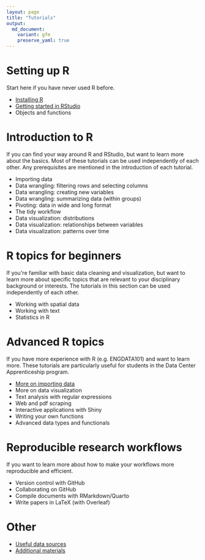 ```yaml
---
layout: page
title: "Tutorials"
output:
  md_document:
    variant: gfm
    preserve_yaml: true
---
```


# Setting up R
Start here if you have never used R before.

- [Installing R](r_install)
- [Getting started in RStudio](r_basics)
- Objects and functions

# Introduction to R
If you can find your way around R and RStudio, but want to learn more about the basics.
Most of these tutorials can be used independently of each other.
Any prerequisites are mentioned in the introduction of each tutorial.

- Importing data
- Data wrangling: filtering rows and selecting columns
- Data wrangling: creating new variables
- Data wrangling: summarizing data (within groups)
- Pivoting: data in wide and long format
- The tidy workflow
- Data visualization: distributions
- Data visualization: relationships between variables
- Data visualization: patterns over time

# R topics for beginners
If you're familiar with basic data cleaning and visualization, but want to learn more about specific topics that are relevant to your disciplinary background or interests.
The tutorials in this section can be used independently of each other.

- Working with spatial data
- Working with text
- Statistics in R

# Advanced R topics
If you have more experience with R (e.g. ENGDATA101) and want to learn more.
These tutorials are particularly useful for students in the Data Center Apprenticeship program.

- [More on importing data](r_data)
- More on data visualization
- Text analysis with regular expressions
- Web and pdf scraping
- Interactive applications with Shiny
- Writing your own functions
- Advanced data types and functionals

# Reproducible research workflows
If you want to learn more about how to make your workflows more reproducible and efficient.

- Version control with GitHub
- Collaborating on GitHub
- Compile documents with RMarkdown/Quarto
- Write papers in LaTeX (with Overleaf)

# Other

- [Useful data sources](data)
- [Additional materials](links)
